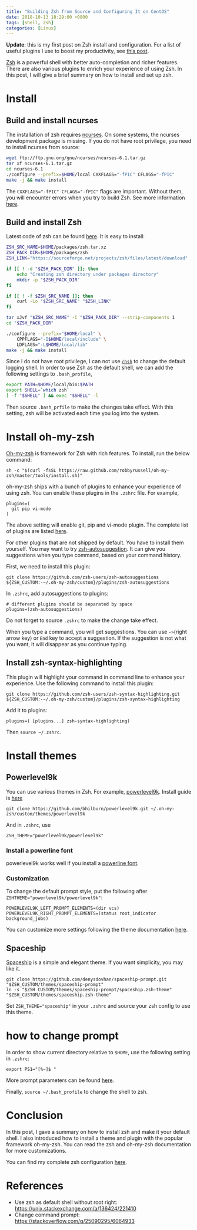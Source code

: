 ```yaml
---
title: "Building Zsh from Source and Configuring It on CentOS"
date: 2018-10-13 18:29:00 +0800
tags: [shell, Zsh]
categories: [Linux]
---
```


**Update**: this is my first post on Zsh install and configuration. For a list
of useful plugins I use to boost my productivity, see [this post](https://jdhao.github.io/2019/02/19/zsh_advanced_configuration/).

[Zsh](http://www.zsh.org/) is a powerful shell with better auto-completion and
richer features. There are also various plugins to enrich your experience of
using Zsh. In this post, I will give a brief summary on how to install and set
up zsh.

<!--more-->

# Install

## Build and install ncurses

The installation of zsh requires [ncurses](https://invisible-island.net/ncurses/announce.html).
On some systems, the ncurses development package is missing. If you do not have
root privilege, you need to install ncurses from source:

```bash
wget ftp://ftp.gnu.org/gnu/ncurses/ncurses-6.1.tar.gz
tar xf ncurses-6.1.tar.gz
cd ncurses-6.1
./configure --prefix=$HOME/local CXXFLAGS="-fPIC" CFLAGS="-fPIC"
make -j && make install
```

The `CXXFLAGS="-fPIC" CFLAGS="-fPIC"` flags are important. Without them, you
will encounter errors when you try to build Zsh. See more information [here](https://unix.stackexchange.com/q/123597/221410).

## Build and install Zsh

Latest code of zsh can be found [here](https://sourceforge.net/projects/zsh/).
It is easy to install:

```bash
ZSH_SRC_NAME=$HOME/packages/zsh.tar.xz
ZSH_PACK_DIR=$HOME/packages/zsh
ZSH_LINK="https://sourceforge.net/projects/zsh/files/latest/download"

if [[ ! -d "$ZSH_PACK_DIR" ]]; then
    echo "Creating zsh directory under packages directory"
    mkdir -p "$ZSH_PACK_DIR"
fi

if [[ ! -f $ZSH_SRC_NAME ]]; then
    curl -Lo "$ZSH_SRC_NAME" "$ZSH_LINK"
fi

tar xJvf "$ZSH_SRC_NAME" -C "$ZSH_PACK_DIR" --strip-components 1
cd "$ZSH_PACK_DIR"

./configure --prefix="$HOME/local" \
    CPPFLAGS="-I$HOME/local/include" \
    LDFLAGS="-L$HOME/local/lib"
make -j && make install
```

Since I do not have root privilege, I can not use [`chsh`](https://linux.die.net/man/1/chsh)
to change the default logging shell. In order to use Zsh as the default shell,
we can add the following settings to `.bash_profile`,

```bash
export PATH=$HOME/local/bin:$PATH
export SHELL=`which zsh`
[ -f "$SHELL" ] && exec "$SHELL" -l
```

Then source `.bash_prfile` to make the changes take effect. With this setting,
zsh will be activated each time you log into the system.

# Install oh-my-zsh

[Oh-my-zsh](https://ohmyz.sh/) is framework for Zsh with rich features. To
install, run the below command:

```
sh -c "$(curl -fsSL https://raw.github.com/robbyrussell/oh-my-zsh/master/tools/install.sh)"
```

oh-my-zsh ships with a bunch of plugins to enhance your experience of using
zsh. You can enable these plugins in the `.zshrc` file. For example,

```
plugins=(
  git pip vi-mode
)
```

The above setting will enable git, pip and vi-mode plugin. The complete list of
plugins are listed [here](https://github.com/robbyrussell/oh-my-zsh/wiki/Plugins).

For other plugins that are not shipped by default. You have to install them
yourself. You may want to try [zsh-autosuggestion](https://github.com/zsh-users/zsh-autosuggestions).
It can give you suggestions when you type command, based on your command
history.

First, we need to install this plugin:

```
git clone https://github.com/zsh-users/zsh-autosuggestions ${ZSH_CUSTOM:-~/.oh-my-zsh/custom}/plugins/zsh-autosuggestions
```

In `.zshrc`, add autosuggestions to plugins:

```
# different plugins should be separated by space
plugins=(zsh-autosuggestions)
```

Do not forget to source `.zshrc` to make the change take effect.

When you type a command, you will get suggestions. You can use `->`(right arrow
key) or `End` key to accept a suggestion. If the suggestion is not what you
want, it will disappear as you continue typing.

## Install zsh-syntax-highlighting

This plugin will highlight your command in command line to enhance your
experience. Use the following command to install this plugin:

```
git clone https://github.com/zsh-users/zsh-syntax-highlighting.git ${ZSH_CUSTOM:-~/.oh-my-zsh/custom}/plugins/zsh-syntax-highlighting
```

Add it to plugins:

```
plugins=( [plugins...] zsh-syntax-highlighting)
```

Then `source ~/.zshrc`.

# Install themes

## Powerlevel9k

You can use various themes in Zsh. For example, [powerlevel9k](https://github.com/bhilburn/powerlevel9k#installation).
Install guide is [here](https://github.com/bhilburn/powerlevel9k/wiki/Install-Instructions#option-2-install-for-oh-my-zsh)

```
git clone https://github.com/bhilburn/powerlevel9k.git ~/.oh-my-zsh/custom/themes/powerlevel9k
```

And in `.zshrc`, use

```
ZSH_THEME="powerlevel9k/powerlevel9k"
```

### Install a powerline font

powerlevel9k works well if you install a [powerline font](https://github.com/powerline/fonts).

### Customization

To change the default prompt style, put the following after
`ZSHTHEME="powerlevel9k/powerlevel9k"`:

```
POWERLEVEL9K_LEFT_PROMPT_ELEMENTS=(dir vcs)
POWERLEVEL9K_RIGHT_PROMPT_ELEMENTS=(status root_indicator background_jobs)
```

You can customize more settings following the theme documentation [here](https://github.com/bhilburn/powerlevel9k#prompt-customization).

## Spaceship

[Spaceship](https://github.com/denysdovhan/spaceship-prompt) is a simple and
elegant theme. If you want simplicity, you may like it.

```
git clone https://github.com/denysdovhan/spaceship-prompt.git "$ZSH_CUSTOM/themes/spaceship-prompt"
ln -s "$ZSH_CUSTOM/themes/spaceship-prompt/spaceship.zsh-theme" "$ZSH_CUSTOM/themes/spaceship.zsh-theme"
```

Set `ZSH_THEME="spaceship"` in your `.zshrc` and source your zsh config to use
this theme.

# how to change prompt

In order to show current directory relative to `$HOME`, use the following setting
in `.zshrc`:

```
export PS1="[%~]$ "
```

More prompt parameters can be found [here](http://zsh.sourceforge.net/Doc/Release/Prompt-Expansion.html).

Finally, `source ~/.bash_profile` to change the shell to zsh.

# Conclusion

In this post, I gave a summary on how to install zsh and make it your default
shell. I also introduced how to install a theme and plugin with the popular
framework oh-my-zsh. You can read the zsh and oh-my-zsh documentation for more
customizations.

You can find my complete zsh configuration [here](https://github.com/jdhao/dotfiles/blob/master/.zshrc).

# References

+ Use zsh as default shell without root right: https://unix.stackexchange.com/a/136424/221410
+ Change command prompt: https://stackoverflow.com/q/25090295/6064933
